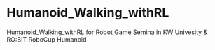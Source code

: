 # Humanoid_Walking_withRL
Humanoid_Walking_withRL for Robot Game Semina in KW Univesity &amp; RO:BIT RoboCup Humanoid 
